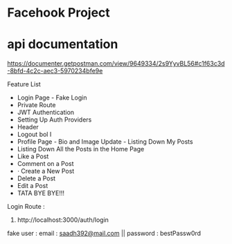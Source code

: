 # Facehook Project

# api documentation 

https://documenter.getpostman.com/view/9649334/2s9YyvBL56#c1f63c3d-8bfd-4c2c-aec3-5970234bfe9e  

Feature List

- Login Page - Fake Login
- Private Route
- JWT Authentication
- Setting Up Auth Providers
- Header
- Logout bol I
- Profile Page - Bio and Image Update - Listing Down My Posts
- Listing Down All the Posts in the Home Page
- Like a Post
- Comment on a Post
- · Create a New Post
- Delete a Post
- Edit a Post
- TATA BYE BYE!!!

Login Route :

1. http://localhost:3000/auth/login

fake user : email : saadh392@mail.com || password : bestPassw0rd

